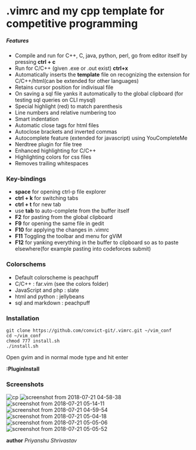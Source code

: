 # .vimrc and my cpp template for competitive programming
##### Features
- Compile and run for C++, C, java, python, perl, go from editor itself by pressing **ctrl + c**
- Run for C/C++ (given .exe or .out exist) **ctrl+x**
- Automatically inserts the **template** file on recognizing the extension for C/C++/html(can be extended for other languages)
- Retains cursor position for indivisual file
- On saving a sql file yanks it automatically to the global clipboard (for testing sql queries on CLI mysql)
- Special highlight (red) to match parenthesis
- Line numbers and relative numbering too
- Smart indentation
- Automatic close tags for html files
- Autoclose brackets and inverted commas
- Autocomplete feature (extended for javascript) using YouCompleteMe
- Nerdtree plugin for file tree
- Enhanced highlighting for C/C++
- Highlighting colors for css files
- Removes trailing whitespaces

### Key-bindings
- **space** for opening ctrl-p file explorer
- **ctrl + k** for switching tabs
- **ctrl + t** for new tab
- use **tab** to auto-complete from the buffer itself
- **F2** for pasting from the global clipboard
- **F9** for opening the same file in gedit
- **F10** for applying the changes in .vimrc
- **F11** Toggling the toolbar and menu for gViM
- **F12** for yanking everything in the buffer to clipboard so as to paste elsewhere(for example pasting into codeforces submit)

### Colorschems
- Default colorscheme is peachpuff 
- C/C++ : far.vim (see the colors folder)
- JavaScript and php : slate
- html and python : jellybeans
- sql and markdown : peachpuff

### Installation

```ssh
git clone https://github.com/convict-git/.vimrc.git ~/vim_conf
cd ~/vim_conf
chmod 777 install.sh
./install.sh
```
Open gvim and in normal mode type and hit enter

**:PluginInstall**

### Screenshots
![cp](https://user-images.githubusercontent.com/34399448/43029496-6905210a-8ca4-11e8-9077-fe789462ab28.png)
![screenshot from 2018-07-21 04-58-38](https://user-images.githubusercontent.com/34399448/43029497-696967fa-8ca4-11e8-9ae7-64b74335b912.png)
![screenshot from 2018-07-21 05-14-11](https://user-images.githubusercontent.com/34399448/43029565-0a1c833a-8ca5-11e8-88cc-8b853583f1be.png)
![screenshot from 2018-07-21 04-59-54](https://user-images.githubusercontent.com/34399448/43029498-69c6fc4e-8ca4-11e8-9746-c18f2fac8536.png)
![screenshot from 2018-07-21 05-04-18](https://user-images.githubusercontent.com/34399448/43029499-6a23e5d0-8ca4-11e8-8447-0f53db827eed.png)
![screenshot from 2018-07-21 05-05-06](https://user-images.githubusercontent.com/34399448/43029500-6a869dba-8ca4-11e8-96e5-24e8326d060c.png)
![screenshot from 2018-07-21 05-05-52](https://user-images.githubusercontent.com/34399448/43029501-6aef8744-8ca4-11e8-8eed-62ad951ed48d.png)


**author** _Priyanshu Shrivastav_

